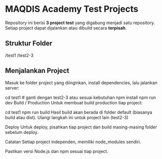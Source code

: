 # MAQDIS Academy Test Projects

Repository ini berisi **3 project test** yang digabung menjadi satu repository.  
Setiap project dapat dijalankan atau dibuild secara **terpisah**.

## Struktur Folder

/test1
/test2-3

## Menjalankan Project

Masuk ke folder project yang diinginkan, install dependencies, lalu jalankan server:

cd test1       # ganti dengan test2-3 atau sesuai kebutuhan
npm install
npm run dev
Build / Production
Untuk membuat build production tiap project:

cd test1
npm run build
Hasil build akan berada di folder default (biasanya build atau dist).
Ulangi langkah ini untuk project lain (test2-3)

Deploy
Untuk deploy, pisahkan tiap project dan build masing-masing folder sebelum deploy.

Catatan
Setiap project independen, memiliki node_modules sendiri.

Pastikan versi Node.js dan npm sesuai tiap project.
